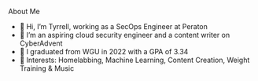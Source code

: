 About Me
-  👋 Hi, I’m Tyrrell, working as a SecOps Engineer at Peraton
- 👀 I’m an aspiring cloud security engineer and a content writer on CyberAdvent
- 🌱 I graduated from WGU in 2022 with a GPA of 3.34
- 💞️ Interests: Homelabbing, Machine Learning, Content Creation, Weight Training & Music
